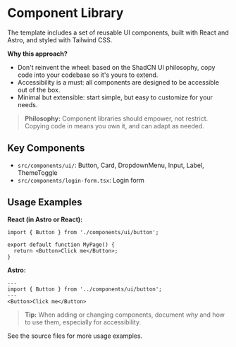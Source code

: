 # Component Library

The template includes a set of reusable UI components, built with React and Astro, and styled with Tailwind CSS.

**Why this approach?**
- Don't reinvent the wheel: based on the ShadCN UI philosophy, copy code into your codebase so it's yours to extend.
- Accessibility is a must: all components are designed to be accessible out of the box.
- Minimal but extensible: start simple, but easy to customize for your needs.

> **Philosophy:** Component libraries should empower, not restrict. Copying code in means you own it, and can adapt as needed.

## Key Components
- `src/components/ui/`: Button, Card, DropdownMenu, Input, Label, ThemeToggle
- `src/components/login-form.tsx`: Login form

## Usage Examples

**React (in Astro or React):**
```tsx
import { Button } from './components/ui/button';

export default function MyPage() {
  return <Button>Click me</Button>;
}
```

**Astro:**
```astro
---
import { Button } from '../components/ui/button';
---
<Button>Click me</Button>
```

> **Tip:** When adding or changing components, document *why* and how to use them, especially for accessibility.

See the source files for more usage examples.
